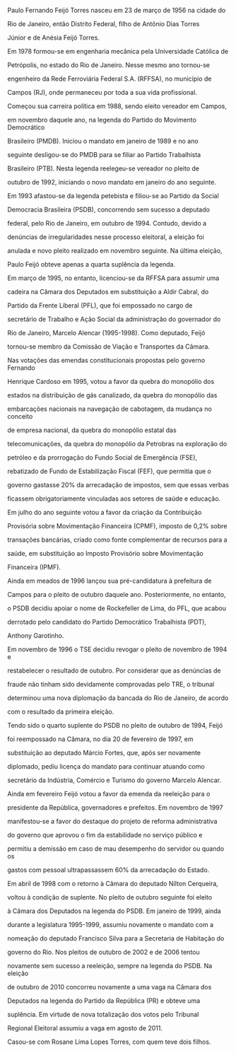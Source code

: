 

Paulo Fernando Feijó Torres nasceu em 23 de março de 1956 na cidade do

Rio de Janeiro, então Distrito Federal, filho de Antônio Dias Torres

Júnior e de Anésia Feijó Torres.



Em 1978 formou-se em engenharia mecânica pela Universidade Católica de

Petrópolis, no estado do Rio de Janeiro. Nesse mesmo ano tornou-se

engenheiro da Rede Ferroviária Federal S.A. (RFFSA), no município de

Campos (RJ), onde permaneceu por toda a sua vida profissional.



Começou sua carreira política em 1988, sendo eleito vereador em Campos,

em novembro daquele ano, na legenda do Partido do Movimento Democrático

Brasileiro (PMDB). Iniciou o mandato em janeiro de 1989 e no ano

seguinte desligou-se do PMDB para se filiar ao Partido Trabalhista

Brasileiro (PTB). Nesta legenda reelegeu-se vereador no pleito de

outubro de 1992, iniciando o novo mandato em janeiro do ano seguinte.



Em 1993 afastou-se da legenda petebista e filiou-se ao Partido da Social

Democracia Brasileira (PSDB), concorrendo sem sucesso a deputado

federal, pelo Rio de Janeiro, em outubro de 1994. Contudo, devido a

denúncias de irregularidades nesse processo eleitoral, a eleição foi

anulada e novo pleito realizado em novembro seguinte. Na última eleição,

Paulo Feijó obteve apenas a quarta suplência da legenda.



Em março de 1995, no entanto, licenciou-se da RFFSA para assumir uma

cadeira na Câmara dos Deputados em substituição a Aldir Cabral, do

Partido da Frente Liberal (PFL), que foi empossado no cargo de

secretário de Trabalho e Ação Social da administração do governador do

Rio de Janeiro, Marcelo Alencar (1995-1998). Como deputado, Feijó

tornou-se membro da Comissão de Viação e Transportes da Câmara.



Nas votações das emendas constitucionais propostas pelo governo Fernando

Henrique Cardoso em 1995, votou a favor da quebra do monopólio dos

estados na distribuição de gás canalizado, da quebra do monopólio das

embarcações nacionais na navegação de cabotagem, da mudança no conceito

de empresa nacional, da quebra do monopólio estatal das

telecomunicações, da quebra do monopólio da Petrobras na exploração do

petróleo e da prorrogação do Fundo Social de Emergência (FSE),

rebatizado de Fundo de Estabilização Fiscal (FEF), que permitia que o

governo gastasse 20% da arrecadação de impostos, sem que essas verbas

ficassem obrigatoriamente vinculadas aos setores de saúde e educação.



Em julho do ano seguinte votou a favor da criação da Contribuição

Provisória sobre Movimentação Financeira (CPMF), imposto de 0,2% sobre

transações bancárias, criado como fonte complementar de recursos para a

saúde, em substituição ao Imposto Provisório sobre Movimentação

Financeira (IPMF).



Ainda em meados de 1996 lançou sua pré-candidatura à prefeitura de

Campos para o pleito de outubro daquele ano. Posteriormente, no entanto,

o PSDB decidiu apoiar o nome de Rockefeller de Lima, do PFL, que acabou

derrotado pelo candidato do Partido Democrático Trabalhista (PDT),

Anthony Garotinho.



Em novembro de 1996 o TSE decidiu revogar o pleito de novembro de 1994 e

restabelecer o resultado de outubro. Por considerar que as denúncias de

fraude não tinham sido devidamente comprovadas pelo TRE, o tribunal

determinou uma nova diplomação da bancada do Rio de Janeiro, de acordo

com o resultado da primeira eleição.



Tendo sido o quarto suplente do PSDB no pleito de outubro de 1994, Feijó

foi reempossado na Câmara, no dia 20 de fevereiro de 1997, em

substituição ao deputado Márcio Fortes, que, após ser novamente

diplomado, pediu licença do mandato para continuar atuando como

secretário da Indústria, Comércio e Turismo do governo Marcelo Alencar.



Ainda em fevereiro Feijó votou a favor da emenda da reeleição para o

presidente da República, governadores e prefeitos. Em novembro de 1997

manifestou-se a favor do destaque do projeto de reforma administrativa

do governo que aprovou o fim da estabilidade no serviço público e

permitiu a demissão em caso de mau desempenho do servidor ou quando os

gastos com pessoal ultrapassassem 60% da arrecadação do Estado.



Em abril de 1998 com o retorno à Câmara do deputado Nílton Cerqueira,

voltou à condição de suplente. No pleito de outubro seguinte foi eleito

à Câmara dos Deputados na legenda do PSDB. Em janeiro de 1999, ainda

durante a legislatura 1995-1999, assumiu novamente o mandato com a

nomeação do deputado Francisco Silva para a Secretaria de Habitação do

governo do Rio. Nos pleitos de outubro de 2002 e de 2006 tentou

novamente sem sucesso a reeleição, sempre na legenda do PSDB. Na eleição

de outubro de 2010 concorreu novamente a uma vaga na Câmara dos

Deputados na legenda do Partido da República (PR) e obteve uma

suplência. Em virtude de nova totalização dos votos pelo Tribunal

Regional Eleitoral assumiu a vaga em agosto de 2011.



Casou-se com Rosane Lima Lopes Torres, com quem teve dois filhos.



